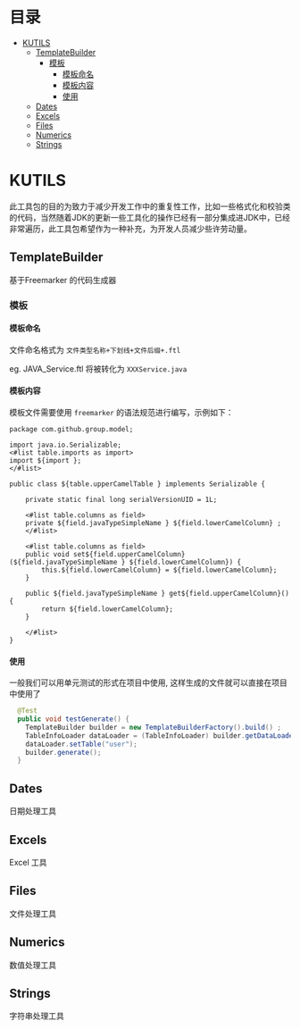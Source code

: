 # 目录

* [KUTILS](#kutils)
  * [TemplateBuilder](#templatebuilder)
    * [模板](#generateTemplate)
      * [模板命名](#generateTemplate)
      * [模板内容](#generateTemplate)
      * [使用](#TemplateBuilderUse)
  * [Dates](#dates)
  * [Excels](#excels)
  * [Files](#files)
  * [Numerics](#numerics)
  * [Strings](#strings)



# KUTILS 
 此工具包的目的为致力于减少开发工作中的重复性工作，比如一些格式化和校验类的代码，当然随着JDK的更新一些工具化的操作已经有一部分集成进JDK中，已经非常遍历，此工具包希望作为一种补充，为开发人员减少些许劳动量。

## TemplateBuilder
基于Freemarker 的代码生成器
### <p id="generateTemplate">模板</p>
#### 模板命名

  文件命名格式为 `文件类型名称+下划线+文件后缀+.ftl`
  
  eg. JAVA_Service.ftl 将被转化为 `XXXService.java`
  
#### 模板内容

模板文件需要使用 `freemarker` 的语法规范进行编写，示例如下：

```freemarker
package com.github.group.model;

import java.io.Serializable;
<#list table.imports as import>
import ${import };
</#list>

public class ${table.upperCamelTable } implements Serializable {

	private static final long serialVersionUID = 1L;
	
	<#list table.columns as field>
	private ${field.javaTypeSimpleName } ${field.lowerCamelColumn} ;
	</#list>
	
	<#list table.columns as field>
	public void set${field.upperCamelColumn}(${field.javaTypeSimpleName } ${field.lowerCamelColumn}) {
		this.${field.lowerCamelColumn} = ${field.lowerCamelColumn};
	}
	
	public ${field.javaTypeSimpleName } get${field.upperCamelColumn}() {
		return ${field.lowerCamelColumn};
	}
	
	</#list>
}
```
#### <span id="TemplateBuilderUse">使用</span>
一般我们可以用单元测试的形式在项目中使用, 这样生成的文件就可以直接在项目中使用了

```java
  @Test
  public void testGenerate() {
    TemplateBuilder builder = new TemplateBuilderFactory().build() ;
    TableInfoLoader dataLoader = (TableInfoLoader) builder.getDataLoader() ;
    dataLoader.setTable("user");
    builder.generate();
  }
```
## Dates
 日期处理工具
## Excels
 Excel 工具
## Files
 文件处理工具
## Numerics
数值处理工具
## Strings
字符串处理工具


